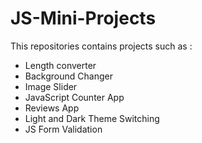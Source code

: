# JS-Mini-Projects
This repositories contains projects such as :
- Length converter
- Background Changer
- Image Slider
- JavaScript Counter App
- Reviews App
- Light and Dark Theme Switching
- JS Form Validation
